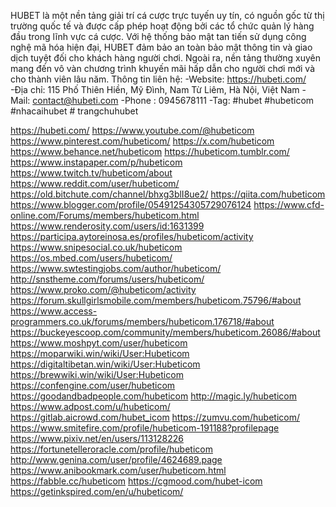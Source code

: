 HUBET là một nền tảng giải trí cá cược trực tuyến uy tín, có nguồn gốc từ thị trường quốc tế và được cấp phép hoạt động bởi các tổ chức quản lý hàng đầu trong lĩnh vực cá cược. Với hệ thống bảo mật tan tiến sử dụng công nghệ mã hóa hiện đại, HUBET đảm bảo an toàn bảo mật thông tin và giao dịch tuyệt đối cho khách hàng người chơi. Ngoài ra, nền tảng thường xuyên mang đến vô vàn chương trình khuyến mãi hấp dẫn cho người chơi mới và cho thành viên lâu năm.
Thông tin liên hệ:
-Website: https://hubeti.com/
-Địa chỉ: 115 Phố Thiên Hiền, Mỹ Đình, Nam Từ Liêm, Hà Nội, Việt Nam
-Mail: contact@hubeti.com
-Phone : 0945678111
-Tag: #hubet #hubeticom #nhacaihubet # trangchuhubet

https://hubeti.com/
https://www.youtube.com/@hubeticom
https://www.pinterest.com/hubeticom/
https://x.com/hubeticom
https://www.behance.net/hubeticom
https://hubeticom.tumblr.com/
https://www.instapaper.com/p/hubeticom
https://www.twitch.tv/hubeticom/about
https://www.reddit.com/user/hubeticom/
https://old.bitchute.com/channel/bhxg3blI8ue2/
https://qiita.com/hubeticom
https://www.blogger.com/profile/05491254305729076124
https://www.cfd-online.com/Forums/members/hubeticom.html
https://www.renderosity.com/users/id:1631399
https://participa.aytoreinosa.es/profiles/hubeticom/activity
https://www.snipesocial.co.uk/hubeticom
https://os.mbed.com/users/hubeticom/
https://www.swtestingjobs.com/author/hubeticom/
http://snstheme.com/forums/users/hubeticom/
https://www.proko.com/@hubeticom/activity
https://forum.skullgirlsmobile.com/members/hubeticom.75796/#about
https://www.access-programmers.co.uk/forums/members/hubeticom.176718/#about
https://buckeyescoop.com/community/members/hubeticom.26086/#about
https://www.moshpyt.com/user/hubeticom
https://moparwiki.win/wiki/User:Hubeticom
https://digitaltibetan.win/wiki/User:Hubeticom
https://brewwiki.win/wiki/User:Hubeticom
https://confengine.com/user/hubeticom
https://goodandbadpeople.com/hubeticom
http://magic.ly/hubeticom
https://www.adpost.com/u/hubeticom/
https://gitlab.aicrowd.com/hubet_icom
https://zumvu.com/hubeticom/
https://www.smitefire.com/profile/hubeticom-191188?profilepage
https://www.pixiv.net/en/users/113128226
https://fortunetelleroracle.com/profile/hubeticom
http://www.genina.com/user/profile/4624689.page
https://www.anibookmark.com/user/hubeticom.html
https://fabble.cc/hubeticom
https://cgmood.com/hubet-icom
https://getinkspired.com/en/u/hubeticom/
